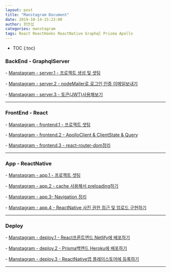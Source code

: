 ```yaml
---
layout: post
title: "Manstagram Document"
date: 2019-10-14-15:23:00
author: 한만섭
categories: manstagram
tags: React ReactHooks ReactNative Graphql Prisma Apollo
---
```




* TOC
{:toc}


### BackEnd - GraphqlServer

\- [Manstagram - server.1 - 프로젝트 생성 및 셋팅]()

\- [Manstagram - server.2 - nodeMailer로 로그인 인증 이메일보내기]()

\- [Manstagram - server.3 - 토큰(JWT)사용해보기]()

***

### FrontEnd - React

\- [Manstagram - frontend.1 - 프로젝트 셋팅]()

\- [Manstagram - frontend.2 - ApolloClient & ClientState & Query]()

\- [Manstagram - frontend.3 - react-router-dom정리]()

***

### App - ReactNative

\- [Manstagram - app.1 - 프로젝트 셋팅]()

\- [Manstagram - app.2 - cache 사용해서 preloading하기]()

\- [Manstagram - app.3- Navigation 정리]()

\- [Manstagram - app.4 - ReactNative 사진 권한 접근 및 업로드 구현하기]()

***

### Deploy

\- [Manstagram - deploy.1 - React프론트엔드 Netlify에 배포하기]()

\- [Manstagram - deploy.2 - Prisma백엔드 Heroku에 배포하기]()

\- [Manstagram - deploy.3 - ReactNative앱 플레이스토어에 등록하기]()

***

